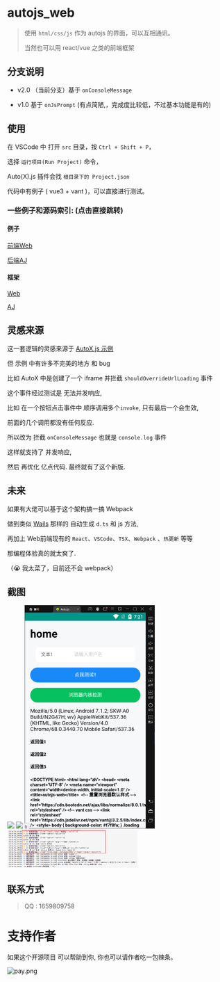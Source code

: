 # autojs_web

> 使用 `html/css/js` 作为 autojs 的界面，可以互相通讯。
>
> 当然也可以用 react/vue 之类的前端框架

## 分支说明

- v2.0 （当前分支）基于 `onConsoleMessage` 

- v1.0 基于 `onJsPrompt` (有点简陋,，完成度比较低，不过基本功能是有的)

## 使用

在 VSCode 中 打开 `src` 目录，按 `Ctrl + Shift + P`，

选择 `运行项目(Run Project)` 命令，

Auto(X).js 插件会找 `根目录下的 Project.json`

代码中有例子 ( vue3 + vant )，可以直接进行测试。

### 一些例子和源码索引: (点击直接跳转)

#### 例子
[前端Web](https://github.com/xxxxue/autojs_web/blob/cdde5546e6bcec1fcc86cc7c61a8b9ec46a431d8/src/web/index.js#L46)

[后端AJ](https://github.com/xxxxue/autojs_web/blob/cdde5546e6bcec1fcc86cc7c61a8b9ec46a431d8/src/main.js#L23)

#### 框架
[Web](https://github.com/xxxxue/autojs_web/blob/cdde5546e6bcec1fcc86cc7c61a8b9ec46a431d8/src/runtime/runtimeWeb.js#L56)

[AJ](https://github.com/xxxxue/autojs_web/blob/cdde5546e6bcec1fcc86cc7c61a8b9ec46a431d8/src/runtime/runtimeAj.js#L104)

## 灵感来源

这一套逻辑的灵感来源于 [AutoX.js 示例](https://github.com/kkevsekk1/AutoX/blob/6.2.7/app/src/main/assets/sample/Web%E6%89%A9%E5%B1%95%E4%B8%8E%E6%B8%B8%E6%88%8F%E7%BC%96%E7%A8%8B/AutoX%E6%B3%A8%E5%85%A5webview.js)

但 示例 中有许多不完美的地方 和 bug 

比如 AutoX 中是创建了一个 iframe 并拦截 `shouldOverrideUrlLoading` 事件

这个事件经过测试是 无法并发响应, 

比如 在一个按钮点击事件中 顺序调用多个`invoke`, 只有最后一个会生效,

前面的几个调用都没有任何反应.

所以改为 拦截 `onConsoleMessage` 也就是 `console.log` 事件

这样就支持了 并发响应,

然后 再优化 亿点代码. 最终就有了这个新版.



## 未来

如果有大佬可以基于这个架构搞一搞 Webpack

做到类似 [Wails](https://github.com/wailsapp/wails) 那样的 自动生成 `d.ts` 和 js 方法, 

再加上 Web前端现有的 `React`、`VSCode`、`TSX`、`Webpack` 、`热更新` 等等

那编程体验真的就太爽了.

（😭 我太菜了，目前还不会 webpack）


## 截图

<img src="img.assets/image-20211012135328926.png" width="300px">
<img src="img.assets/image-20211012135349423.png" width="300px">
<img src="img.assets/image-20220818192132429.png" width="300px">
<img src="img.assets/image-20220818191800397.png" width="300px">


## 联系方式

> QQ : 1659809758

# 支持作者

如果这个开源项目 可以帮助到你, 你也可以请作者吃一包辣条。


![pay.png](img.assets/pay.png)

